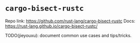 # `cargo-bisect-rustc`

Repo link: <https://github.com/rust-lang/cargo-bisect-rustc>
Docs: <https://rust-lang.github.io/cargo-bisect-rustc/>

TODO(jieyouxu): document common use cases and tips/tricks.

